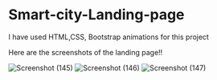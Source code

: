 # Smart-city-Landing-page
I have used HTML,CSS, Bootstrap animations for this project

Here are the screenshots of the landing page!!

![Screenshot (145)](https://github.com/Gowsika23/Smart-city-Landing-page/assets/134724663/4f1c01b3-5ad8-4e01-9bf3-74e75ba100bc)
![Screenshot (146)](https://github.com/Gowsika23/Smart-city-Landing-page/assets/134724663/26d52925-4d33-4ce4-a137-96649da896a0)
![Screenshot (147)](https://github.com/Gowsika23/Smart-city-Landing-page/assets/134724663/dafa79cc-2b8e-404d-affc-9b816feca69b)


